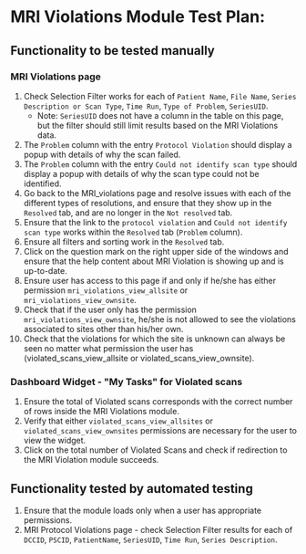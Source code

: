 # MRI Violations Module Test Plan:

## Functionality to be tested manually

### MRI Violations page
1.  Check Selection Filter works for each of `Patient Name`, `File Name`,
    `Series Description or Scan Type`, `Time Run`, `Type of Problem`,
    `SeriesUID`.
    - Note: `SeriesUID` does not have a column in the table on this page,
    but the filter should still limit results based on the MRI Violations data.
2. The `Problem` column with the entry `Protocol Violation` should display a popup
  with details of why the scan failed.
3. The `Problem` column with the entry `Could not identify scan type` should 
   display a popup with details of  why the scan type could not be identified.
4. Go back to the MRI_violations page and resolve issues with each of the
    different types of resolutions, and ensure that they show up in the 
    `Resolved` tab, and are no longer in the `Not resolved` tab.
5. Ensure that the link to the `protocol violation` and `Could not identify scan
   type` works within the `Resolved` tab (`Problem` column).
6. Ensure all filters and sorting work in the `Resolved` tab.
7. Click on the question mark on the right upper side of the windows and ensure
   that the help content about MRI Violation is showing up and is up-to-date.
8. Ensure user has access to this page if and only if he/she has either permission
   `mri_violations_view_allsite` or `mri_violations_view_ownsite`.
9. Check that if the user only has the permission `mri_violations_view_ownsite`, he/she
   is not allowed to see the violations associated to sites other than his/her
   own.
10. Check that the violations for which the site is unknown can always be seen 
    no matter what permission the user has (violated_scans_view_allsite or
    violated_scans_view_ownsite).


### Dashboard Widget - "My Tasks" for Violated scans
1. Ensure the total of Violated scans corresponds with the correct 
    number of rows inside the MRI Violations module.
2. Verify that either `violated_scans_view_allsites` or `violated_scans_view_ownsites` permissions 
    are necessary for the user to view the widget.
3. Click on the total number of Violated Scans and check if redirection
    to the MRI Violation module succeeds.

## Functionality tested by automated testing
1.  Ensure that the module loads only when a user has appropriate permissions.
2.  MRI Protocol Violations page - check Selection Filter results for each of 
    `DCCID`, `PSCID`, `PatientName`, `SeriesUID`, `Time Run`, `Series Description`.
